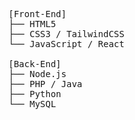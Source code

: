 <pre>
[Front-End]
├── HTML5
├── CSS3 / TailwindCSS
└── JavaScript / React

[Back-End]
├── Node.js
├── PHP / Java
├── Python
└── MySQL
</pre>
